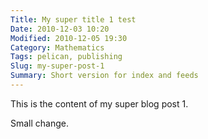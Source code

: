 ```yaml
---
Title: My super title 1 test
Date: 2010-12-03 10:20
Modified: 2010-12-05 19:30
Category: Mathematics
Tags: pelican, publishing
Slug: my-super-post-1
Summary: Short version for index and feeds
---
```


This is the content of my super blog post 1.

Small change.
